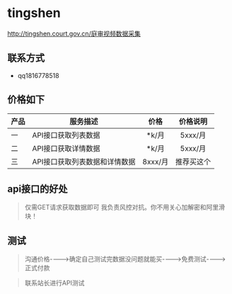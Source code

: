 # tingshen
http://tingshen.court.gov.cn/庭审视频数据采集

## 联系方式
- qq1816778518

## 价格如下

| 产品 | 服务描述                      | 价格           | 价格说明           |
| -----| ------------------------- |:-------------:|:-------------:| 
| 一 | API接口获取列表数据 | *k/月 | 5xxx/月|
| 二 | API接口获取详情数据  | *k/月 | 5xxx/月|
| 三 | API接口获取列表数据和详情数据  | 8xxx/月| 推荐买这个|

## api接口的好处
> 仅需GET请求获取数据即可
> 我负责风控对抗。你不用关心加解密和阿里滑块！

## 测试
>沟通价格---->确定自己测试完数据没问题就能买---->免费测试---->正式付款

>联系站长进行API测试
